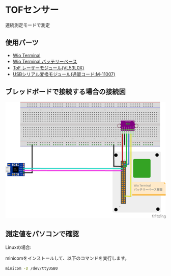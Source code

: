 # TOFセンサー

連続測定モードで測定

## 使用パーツ

* [Wio Terminal](https://www.switch-science.com/catalog/6360/)
* [Wio Terminal バッテリーベース](https://www.switch-science.com/catalog/6816/)
* [ToF レーザーモジュール(VL53L0X)](https://www.amazon.co.jp/gp/product/B08NDN4L9H/)
* [USBシリアル変換モジュール(通販コード:M-11007)](https://akizukidenshi.com/catalog/g/gM-11007/)

## ブレッドボードで接続する場合の接続図

![Breadboad](./images/breadboard.png)


## 測定値をパソコンで確認

Linuxの場合:

minicomをインストールして、以下のコマンドを実行します。

```bash
minicom -D /dev/ttyUSB0
```